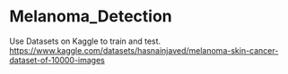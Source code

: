 # Melanoma_Detection

Use Datasets on Kaggle to train and test.<br>
https://www.kaggle.com/datasets/hasnainjaved/melanoma-skin-cancer-dataset-of-10000-images
